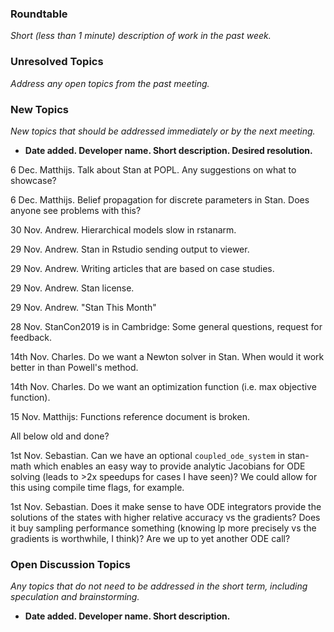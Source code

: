 ### Roundtable
_Short (less than 1 minute) description of work in the past week._

### Unresolved Topics
_Address any open topics from the past meeting._

### New Topics
_New topics that should be addressed immediately or by the next
meeting._

* __Date added. Developer name.  Short description.  Desired resolution.__

6 Dec. Matthijs. Talk about Stan at POPL. Any suggestions on what to showcase?

6 Dec. Matthijs. Belief propagation for discrete parameters in Stan. Does anyone see problems with this?

30 Nov.  Andrew.  Hierarchical models slow in rstanarm.

29 Nov.  Andrew.  Stan in Rstudio sending output to viewer.

29 Nov.  Andrew.  Writing articles that are based on case studies.

29 Nov.  Andrew.  Stan license.

29 Nov.  Andrew.  "Stan This Month"

28 Nov.  StanCon2019 is in Cambridge: Some general questions, request for feedback.

14th Nov. Charles. Do we want a Newton solver in Stan. When would it work better in than Powell's method.

14th Nov. Charles. Do we want an optimization function (i.e. max objective function).

15 Nov. Matthijs: Functions reference document is broken.

All below old and done?

1st Nov. Sebastian. Can we have an optional `coupled_ode_system` in stan-math which enables an easy way to provide analytic Jacobians for ODE solving (leads to >2x speedups for cases I have seen)? We could allow for this using compile time flags, for example.

1st Nov. Sebastian. Does it make sense to have ODE integrators provide the solutions of the states with higher relative accuracy vs the gradients? Does it buy sampling performance something (knowing lp more precisely vs the gradients is worthwhile, I think)? Are we up to yet another ODE call?

### Open Discussion Topics

_Any topics that do not need to be addressed in the short term,
including speculation and brainstorming._

* __Date added. Developer name.  Short description.__
